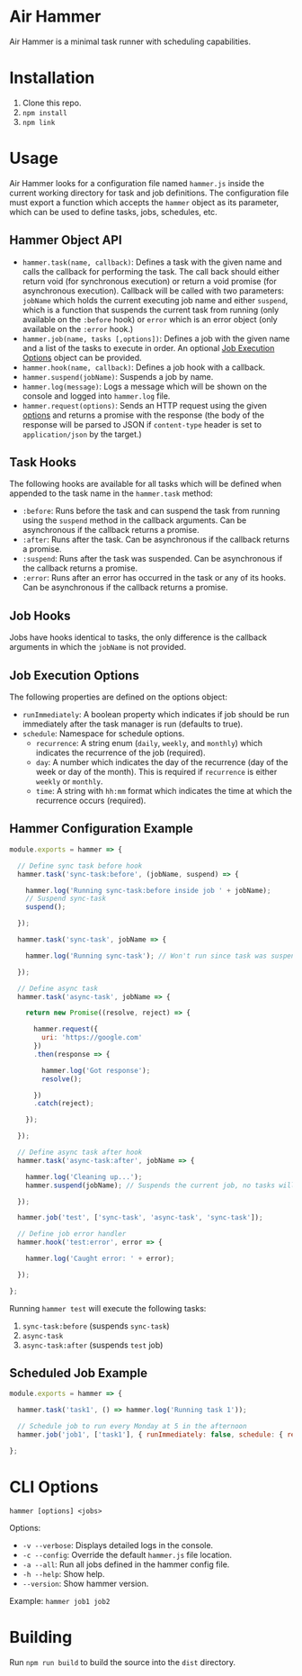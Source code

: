 # Air Hammer

Air Hammer is a minimal task runner with scheduling capabilities.

# Installation

  1. Clone this repo.
  2. `npm install`
  3. `npm link`

# Usage

Air Hammer looks for a configuration file named `hammer.js` inside the current working directory for task and job definitions. The configuration file must export a function which accepts the `hammer` object as its parameter, which can be used to define tasks, jobs, schedules, etc.

## Hammer Object API

  - `hammer.task(name, callback)`: Defines a task with the given name and calls the callback for performing the task. The call back should either return void (for synchronous execution) or return a void promise (for asynchronous execution). Callback will be called with two parameters: `jobName` which holds the current executing job name and either `suspend`, which is a function that suspends the current task from running (only available on the `:before` hook) or `error` which is an error object (only available on the `:error` hook.)
  - `hammer.job(name, tasks [,options])`: Defines a job with the given name and a list of the tasks to execute in order. An optional [Job Execution Options](#job-execution-options) object can be provided.
  - `hammer.hook(name, callback)`: Defines a job hook with a callback.
  - `hammer.suspend(jobName)`: Suspends a job by name.
  - `hammer.log(message)`: Logs a message which will be shown on the console and logged into `hammer.log` file.
  - `hammer.request(options)`: Sends an HTTP request using the given [options](https://www.npmjs.com/package/request#requestoptions-callback) and returns a promise with the response (the body of the response will be parsed to JSON if `content-type` header is set to `application/json` by the target.)

## Task Hooks

The following hooks are available for all tasks which will be defined when appended to the task name in the `hammer.task` method:
  - `:before`: Runs before the task and can suspend the task from running using the `suspend` method in the callback arguments. Can be asynchronous if the callback returns a promise.
  - `:after`: Runs after the task. Can be asynchronous if the callback returns a promise.
  - `:suspend`: Runs after the task was suspended. Can be asynchronous if the callback returns a promise.
  - `:error`: Runs after an error has occurred in the task or any of its hooks. Can be asynchronous if the callback returns a promise.

## Job Hooks

Jobs have hooks identical to tasks, the only difference is the callback arguments in which the `jobName` is not provided.

## Job Execution Options

The following properties are defined on the options object:

  - `runImmediately`: A boolean property which indicates if job should be run immediately after the task manager is run (defaults to true).
  - `schedule`: Namespace for schedule options.
    - `recurrence`: A string enum (`daily`, `weekly`, and `monthly`) which indicates the recurrence of the job (required).
    - `day`: A number which indicates the day of the recurrence (day of the week or day of the month). This is required if `recurrence` is either `weekly` or `monthly`.
    - `time`: A string with `hh:mm` format which indicates the time at which the recurrence occurs (required).

## Hammer Configuration Example

```js
module.exports = hammer => {

  // Define sync task before hook
  hammer.task('sync-task:before', (jobName, suspend) => {

    hammer.log('Running sync-task:before inside job ' + jobName);
    // Suspend sync-task
    suspend();

  });

  hammer.task('sync-task', jobName => {

    hammer.log('Running sync-task'); // Won't run since task was suspended

  });

  // Define async task
  hammer.task('async-task', jobName => {

    return new Promise((resolve, reject) => {

      hammer.request({
        uri: 'https://google.com'
      })
      .then(response => {

        hammer.log('Got response');
        resolve();

      })
      .catch(reject);

    });

  });

  // Define async task after hook
  hammer.task('async-task:after', jobName => {

    hammer.log('Cleaning up...');
    hammer.suspend(jobName); // Suspends the current job, no tasks will be run after this point

  });

  hammer.job('test', ['sync-task', 'async-task', 'sync-task']);

  // Define job error handler
  hammer.hook('test:error', error => {

    hammer.log('Caught error: ' + error);

  });

};
```

Running `hammer test` will execute the following tasks:
  1. `sync-task:before` (suspends `sync-task`)
  2. `async-task`
  3. `async-task:after` (suspends `test` job)

## Scheduled Job Example

```js
module.exports = hammer => {

  hammer.task('task1', () => hammer.log('Running task 1'));

  // Schedule job to run every Monday at 5 in the afternoon
  hammer.job('job1', ['task1'], { runImmediately: false, schedule: { recurrence: 'weekly', day: 1, time: '17:00' } });

};
```

# CLI Options

`hammer [options] <jobs>`

Options:
  - `-v --verbose`: Displays detailed logs in the console.
  - `-c --config`: Override the default `hammer.js` file location.
  - `-a --all`: Run all jobs defined in the hammer config file.
  - `-h --help`: Show help.
  - `--version`: Show hammer version.

Example: `hammer job1 job2`

# Building

Run `npm run build` to build the source into the `dist` directory.
